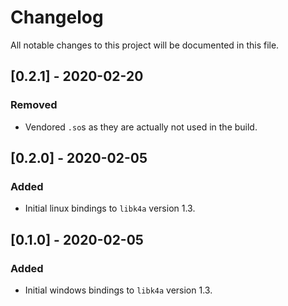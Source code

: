 # Changelog
All notable changes to this project will be documented in this file.


## [0.2.1] - 2020-02-20
### Removed

- Vendored `.so`s as they are actually not used in the build.

## [0.2.0] - 2020-02-05
### Added

- Initial linux bindings to `libk4a` version 1.3.

## [0.1.0] - 2020-02-05

### Added

- Initial windows bindings to `libk4a` version 1.3.
